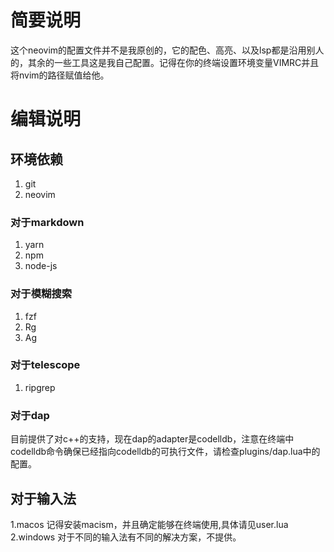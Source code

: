 # 简要说明

这个neovim的配置文件并不是我原创的，它的配色、高亮、以及lsp都是沿用别人的，其余的一些工具这是我自己配置。记得在你的终端设置环境变量VIMRC并且将nvim的路径赋值给他。

# 编辑说明

## 环境依赖

1. git
2. neovim

### 对于markdown

1. yarn
2. npm
3. node-js

### 对于模糊搜索

1. fzf
2. Rg
3. Ag

### 对于telescope

1. ripgrep

### 对于dap

目前提供了对c++的支持，现在dap的adapter是codelldb，注意在终端中codelldb命令确保已经指向codelldb的可执行文件，请检查plugins/dap.lua中的配置。

## 对于输入法
1.macos
 记得安装macism，并且确定能够在终端使用,具体请见user.lua
2.windows
  对于不同的输入法有不同的解决方案，不提供。
